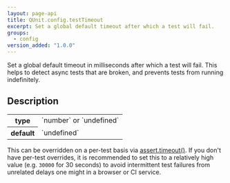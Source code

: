 ```yaml
---
layout: page-api
title: QUnit.config.testTimeout
excerpt: Set a global default timeout after which a test will fail.
groups:
  - config
version_added: "1.0.0"
---
```


Set a global default timeout in milliseconds after which a test will fail. This helps to detect async tests that are broken, and prevents tests from running indefinitely.

## Description

<table>
<tr>
  <th>type</th>
  <td markdown="span">`number` or `undefined`</td>
</tr>
<tr>
  <th>default</th>
  <td markdown="span">`undefined`</td>
</tr>
</table>

This can be overridden on a per-test basis via [assert.timeout()](../assert/timeout.md). If you don't have per-test overrides, it is recommended to set this to a relatively high value (e.g. `30000` for 30 seconds) to avoid intermittent test failures from unrelated delays one might in a browser or CI service.
